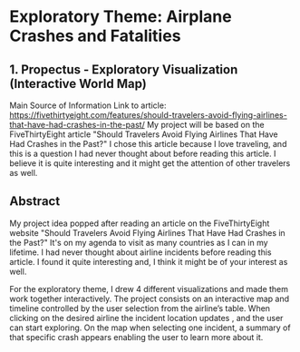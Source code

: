 # Exploratory Theme: Airplane Crashes and Fatalities 

## 1. Propectus - Exploratory Visualization (Interactive World Map)

Main Source of Information
Link to article: https://fivethirtyeight.com/features/should-travelers-avoid-flying-airlines-that-have-had-crashes-in-the-past/
My project will be based on the FiveThirtyEight article "Should Travelers Avoid Flying Airlines That Have Had Crashes in the Past?" I chose this article because I love traveling, and this is a question I had never thought about before reading this article. I believe it is quite interesting and it might get the attention of other travelers as well.

## Abstract

 My project idea popped after reading an article on the FiveThirtyEight website "Should Travelers Avoid Flying Airlines That Have Had Crashes in the Past?" It's on my agenda to visit as many countries as I can in my lifetime. I had never thought about airline incidents before reading this article. I found it quite interesting and, I think it might be of your interest as well.
 
 For the exploratory theme, I drew 4 different visualizations and made them work together interactively. The project consists on an interactive map and timeline controlled by the user selection from the airline’s table. When clicking on the desired airline the incident location updates , and the user can start exploring. On the map when selecting one incident, a summary of that specific crash appears enabling the user to learn more about it.

     
